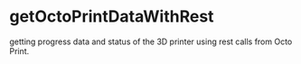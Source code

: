 # getOctoPrintDataWithRest
getting progress data and status of the 3D printer using rest calls from Octo Print.
